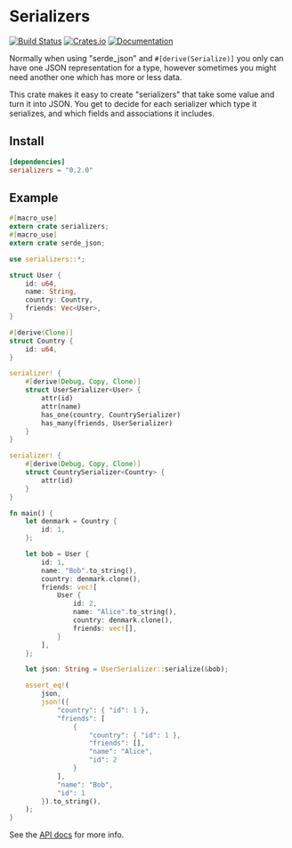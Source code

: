 # Serializers

[![Build Status](https://travis-ci.org/davidpdrsn/serializers.svg?branch=master)](https://travis-ci.org/davidpdrsn/serializers)
[![Crates.io](https://img.shields.io/crates/v/serializers.svg)](https://crates.io/crates/serializers)
[![Documentation](https://docs.rs/serializers/badge.svg)](https://docs.rs/serializers/)

Normally when using "serde_json" and `#[derive(Serialize)]` you only can have one JSON
representation for a type, however sometimes you might need another one which has more or less
data.

This crate makes it easy to create "serializers" that take some value and turn it into JSON.
You get to decide for each serializer which type it serializes, and which fields and
associations it includes.

## Install

```toml
[dependencies]
serializers = "0.2.0"
```

## Example

```rust
#[macro_use]
extern crate serializers;
#[macro_use]
extern crate serde_json;

use serializers::*;

struct User {
    id: u64,
    name: String,
    country: Country,
    friends: Vec<User>,
}

#[derive(Clone)]
struct Country {
    id: u64,
}

serializer! {
    #[derive(Debug, Copy, Clone)]
    struct UserSerializer<User> {
        attr(id)
        attr(name)
        has_one(country, CountrySerializer)
        has_many(friends, UserSerializer)
    }
}

serializer! {
    #[derive(Debug, Copy, Clone)]
    struct CountrySerializer<Country> {
        attr(id)
    }
}

fn main() {
    let denmark = Country {
        id: 1,
    };

    let bob = User {
        id: 1,
        name: "Bob".to_string(),
        country: denmark.clone(),
        friends: vec![
            User {
                id: 2,
                name: "Alice".to_string(),
                country: denmark.clone(),
                friends: vec![],
            }
        ],
    };

    let json: String = UserSerializer::serialize(&bob);

    assert_eq!(
        json,
        json!({
            "country": { "id": 1 },
            "friends": [
                {
                    "country": { "id": 1 },
                    "friends": [],
                    "name": "Alice",
                    "id": 2
                }
            ],
            "name": "Bob",
            "id": 1
        }).to_string(),
    );
}
```

See the [API docs](https://docs.rs/serializers/) for more info.
